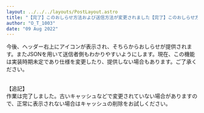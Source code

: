 ```yaml
---
layout: ../../../layouts/PostLayout.astro
title: "【完了】このおしらせ方法および送信方法が変更されました【完了】このおしらせ方法および送信方法が変更されました"
author: "O_T_1003"
date: "09 Aug 2022"
---
```


今後、ヘッダー右上にアイコンが表示され、そちらからおしらせが提供されます。またJSONを用いて送信者側もわかりやすいようにします。現在、この機能は実装時期未定であり仕様を変更したり、提供しない場合もあります。ご了承ください。<br><br>

【追記】<br>作業は完了しました。古いキャッシュなどで変更されていない場合がありますので、正常に表示されない場合はキャッシュの削除をお試しください。 
